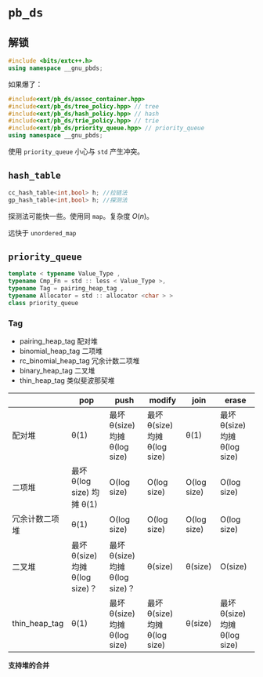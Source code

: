 # `pb_ds`

## 解锁

```cpp
#include <bits/extc++.h>
using namespace __gnu_pbds;
```

如果爆了：

```cpp
#include<ext/pb_ds/assoc_container.hpp>
#include<ext/pb_ds/tree_policy.hpp> // tree
#include<ext/pb_ds/hash_policy.hpp> // hash
#include<ext/pb_ds/trie_policy.hpp> // trie
#include<ext/pb_ds/priority_queue.hpp> // priority_queue
using namespace __gnu_pbds;
```

使用 `priority_queue` 小心与 `std` 产生冲突。

## `hash_table`

```cpp
cc_hash_table<int,bool> h; //拉链法
gp_hash_table<int,bool> h; //探测法
```

探测法可能快一些。使用同 `map`。复杂度 $O(n)$。

远快于 `unordered_map`

## `priority_queue`

```cpp
template < typename Value_Type ,
typename Cmp_Fn = std :: less < Value_Type >,
typename Tag = pairing_heap_tag ,
typename Allocator = std :: allocator <char > >
class priority_queue
```

### Tag
* pairing_heap_tag 配对堆
* binomial_heap_tag 二项堆
* rc_binomial_heap_tag 冗余计数二项堆
* binary_heap_tag 二叉堆
* thin_heap_tag 类似斐波那契堆

|                | pop                             | push                            | modify                        | join        | erase                         |
| -------------- | ------------------------------- | ------------------------------- | ----------------------------- | ----------- | ----------------------------- |
| 配对堆         | θ(1)                            | 最坏 θ(size) 均摊 θ(log size)   | 最坏 θ(size) 均摊 θ(log size) | θ(1)        | 最坏 θ(size) 均摊 θ(log size) |
| 二项堆         | 最坏 θ(log size) 均摊 θ(1)      | O(log size)                     | O(log size)                   | O(log size) | O(log size)                   |
| 冗余计数二项堆 | θ(1)                            | O(log size)                     | O(log size)                   | O(log size) | O(log size)                   |
| 二叉堆         | 最坏 θ(size) 均摊 θ(log size)？ | 最坏 θ(size) 均摊 θ(log size)？ | θ(size)                       | θ(size)     | O(size)                       |
| thin_heap_tag  | θ(1)                            | 最坏 θ(size) 均摊 θ(log size)   | 最坏 θ(size) 均摊 θ(log size) | θ(size)     | 最坏 θ(size) 均摊 θ(log size) |

**支持堆的合并**

